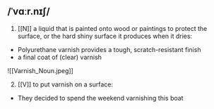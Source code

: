 ## /ˈvɑːr.nɪʃ/ 
1. [[N]]
a liquid that is painted onto wood or paintings to protect the surface, or the hard shiny surface it produces when it dries:

- Polyurethane varnish provides a tough, scratch-resistant finish
- a final coat of (clear) varnish

![[Varnish_Noun.jpeg]]

2. [[V]]
to put varnish on a surface:

- They decided to spend the weekend varnishing this boat 
